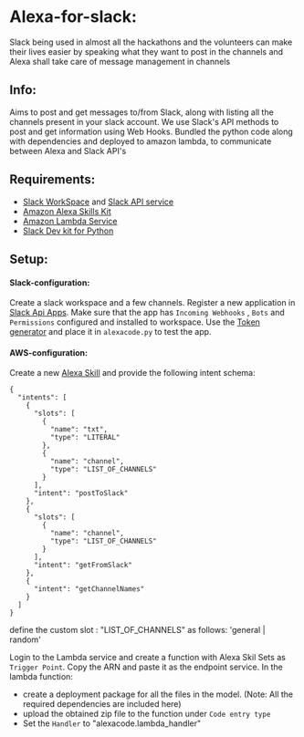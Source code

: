 # Alexa-for-slack: 
Slack being used in almost all the hackathons and the volunteers can make their lives easier by speaking what they want to post in the channels and Alexa shall take care of message management in channels

## Info: 
Aims to post and get messages to/from Slack, along with listing all the channels present in your slack account.
We use Slack's API methods to post and get information using Web Hooks. Bundled the python code along with dependencies and deployed to amazon lambda,
to communicate between Alexa and Slack API's

## Requirements:
* [Slack WorkSpace](https://slack.com/) and [Slack API service](https://api.slack.com/)
* [Amazon Alexa Skills Kit](https://developer.amazon.com/alexa-skills-kit/)
* [Amazon Lambda Service](https://console.aws.amazon.com/lambda/)
* [Slack Dev kit for Python](https://slackapi.github.io/python-slackclient/index.html)

## Setup:

#### Slack-configuration:
Create a slack workspace and a few channels. Register a new application in [Slack Api Apps](https://api.slack.com/apps). Make sure that the app has
`Incoming Webhooks` , `Bots` and `Permissions` configured and installed to workspace. Use the [Token generator](https://api.slack.com/custom-integrations/legacy-tokens) and place it in `alexacode.py` to test the app.

#### AWS-configuration:

Create a new [Alexa Skill](https://developer.amazon.com/alexa-skills-kit) and provide the following intent schema:
```
{
  "intents": [
    {
      "slots": [
        {
          "name": "txt",
          "type": "LITERAL"
        },
        {
          "name": "channel",
          "type": "LIST_OF_CHANNELS"
        }
      ],
      "intent": "postToSlack"
    },
    {
      "slots": [
        {
          "name": "channel",
          "type": "LIST_OF_CHANNELS"
        }
      ],
      "intent": "getFromSlack"
    },
    {
      "intent": "getChannelNames"
    }
  ]
}

```

define the custom slot : "LIST_OF_CHANNELS" as follows:
'general | random'



Login to the Lambda service and create a function with Alexa Skil Sets as `Trigger Point`. Copy the ARN and paste it as the endpoint service. In the lambda function:
*  create a deployment package for all the files in the model. (Note: All the required dependencies are included here)
*  upload the obtained zip file to the function under `Code entry type`
*  Set the `Handler` to "alexacode.lambda_handler"
